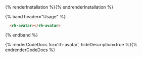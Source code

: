 {% renderInstallation %}{% endrenderInstallation %}

{% band header="Usage" %}
  ```html
    <rh-avatar></rh-avatar>
  ```
{% endband %}

{% renderCodeDocs for='rh-avatar', hideDescription=true %}{% endrenderCodeDocs %}